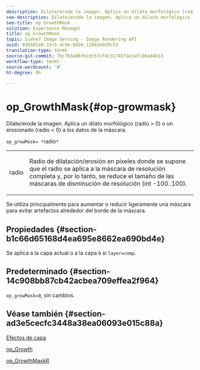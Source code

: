 ```yaml
---
description: Dilate/erode la imagen. Aplica un dilato morfológico (radio > 0) o un erosionado (radio < 0) a los datos de la máscara.
seo-description: Dilate/erode la imagen. Aplica un dilato morfológico (radio > 0) o un erosionado (radio < 0) a los datos de la máscara.
seo-title: op_GrowthMask
solution: Experience Manager
title: op_GrowthMask
topic: Scene7 Image Serving - Image Rendering API
uuid: 016501e8-33c5-4c9e-8d26-120b1e929c55
translation-type: tm+mt
source-git-commit: 7bc7b3a86fbcdc57cfdc31745fae3afc06e44b15
workflow-type: tm+mt
source-wordcount: '0'
ht-degree: 0%

---
```



# op_GrowthMask{#op-growmask}

Dilate/erode la imagen. Aplica un dilato morfológico (radio > 0) o un erosionado (radio &lt; 0) a los datos de la máscara.

`op_growMask= *`radio`*`

<table id="simpletable_3BAA4523D29E447FA7A4C9009B3E8344"> 
 <tr class="strow"> 
  <td class="stentry"> <p><span class="varname"> radio</span> </p> </td> 
  <td class="stentry"> <p>Radio de dilatación/erosión en píxeles donde se supone que el radio se aplica a la máscara de resolución completa y, por lo tanto, se reduce el tamaño de las máscaras de disminución de resolución (int -100..100). </p></td> 
 </tr> 
</table>

Se utiliza principalmente para aumentar o reducir ligeramente una máscara para evitar artefactos alrededor del borde de la máscara.

## Propiedades {#section-b1c66d65168d4ea695e8662ea690bd4e}

Se aplica a la capa actual o a la capa `0` si `layer=comp`.

## Predeterminado {#section-14c908bb87cb42acbea709effea2f964}

`op_growMask=0`, sin cambios.

## Véase también {#section-ad3e5cecfc3448a38ea06093e015c88a}

[Efectos de capa](../../../../../is-api/http-ref/image-serving-api-ref/c-http-protocol-reference/c-syntax-and-features/r-layer-effects.md#reference-82a6b5311b3d4471ad2799adb3b2201c)

[op_Growth](../../../../../is-api/http-ref/image-serving-api-ref/c-http-protocol-reference/c-command-reference/r-op-grow.md#reference-f95f3291c78c42b9a34b1b7e177e739a)

[op_GrowthMaskR](../../../../../is-api/http-ref/image-serving-api-ref/c-http-protocol-reference/c-command-reference/r-op-growmaskr.md#reference-8092864159ae43c490821b9590d7709a)

